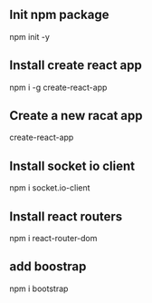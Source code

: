 ## Init npm package
npm init -y

## Install create react app
npm i -g create-react-app

## Create a new racat app
create-react-app <your-app-name>

## Install socket io client
npm i socket.io-client

## Install react routers
npm i react-router-dom

## add boostrap
npm i bootstrap